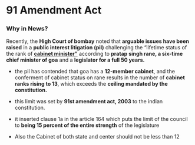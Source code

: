 # 91 Amendment Act

### Why in News?

Recently, the **High Court of bombay** noted that **arguable issues have been raised** in a **public interest litigation (pil)** challenging the “lifetime status of the rank of [**cabinet minister”**](https://www.drishtiias.com/daily-updates/daily-news-analysis/council-of-ministers-1) according to **pratap singh rane, a six-time chief minister of goa** and a **legislator for a full 50 years.**

-   the pil has contended that goa has a **12-member cabinet**, and the conferment of cabinet status on rane results in the number of **cabinet ranks rising to 13**, which exceeds the **ceiling mandated by the constitution.**
-   this limit was set by **91st amendment act, 2003** to the indian constitution.

- it inserted clause 1a in the article 164 which puts the limit of the council to **being 15 percent of the entire strength** of the legislature
- Also the Cabinet of both state and center should not be less than 12
